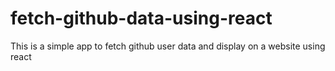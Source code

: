 # fetch-github-data-using-react
This is a simple app to fetch github user data  and display on a website using react
